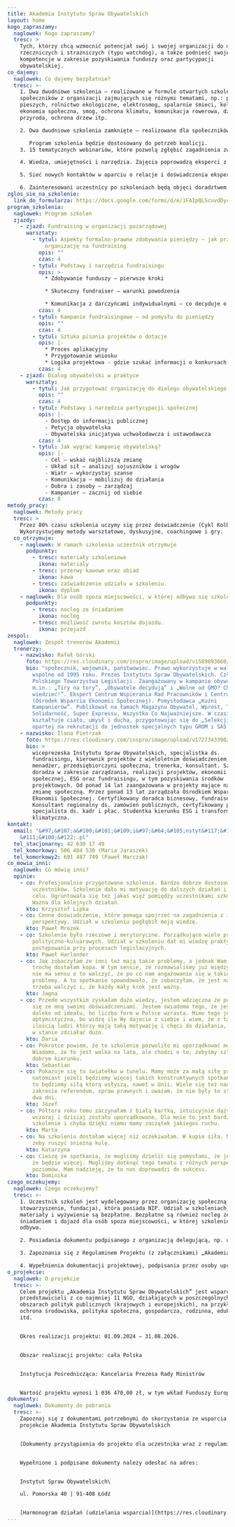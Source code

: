 ```yaml
---
title: Akademia Instytutu Spraw Obywatelskich
layout: home
kogo_zapraszamy:
  naglowek: Kogo zapraszamy?
  tresc: >
    Tych, którzy chcą wzmocnić potencjał swój i swojej organizacji do działań
    rzeczniczych i strażniczych (typu watchdog), a także podnieść swoje
    kompetencje w zakresie pozyskiwania funduszy oraz partycypacji
    obywatelskiej.
co_dajemy:
  naglowek: Co dajemy bezpłatnie?
  tresc: >-
    1. Dwa dwudniowe szkolenia – realizowane w formule otwartych szkoleń dla
    społeczników z organizacji zajmujących się różnymi tematami, np.: prawa
    pieszych, rolnictwo ekologiczne, elektrosmog, spalarnie śmieci, kolej,
    ekonomia społeczna, smog, ochrona klimatu, komunikacja rowerowa, dzika
    przyroda, ochrona drzew itp.

    2. Dwa dwudniowe szkolenia zamknięte – realizowane dla społeczników z koalicji, związków lub federacji organizacji. Szkoliliśmy m.in. Federację Piesza Polska, Koalicję Żywa Ziemia, Kongres Ruchów Miejskich, sieci antyspalarniowe, sieci rowerowe, Koalicję Społeczną Stop Fermom Przemysłowym.

       Program szkolenia będzie dostosowany do potrzeb koalicji.
    3. 15 tematycznych webinariów, które pozwolą zgłębić zagadnienia związane z partycypacją obywatelską, fundraisingiem, marketingiem, prowadzeniem kampanii czy zarządzaniem projektem społecznym.

    4. Wiedza, umiejętności i narzędzia. Zajęcia poprowadzą eksperci z wieloletnim doświadczeniem w pracy w trzecim sektorze.

    5. Sieć nowych kontaktów w oparciu o relacje i doświadczenia ekspertów i uczestników szkoleń.

    6. Zainteresowani uczestnicy po szkoleniach będą objęci doradztwem specjalistycznym (prawnym, marketingowym, podatkowym, fundraisingowym etc.).
zglos_sie_na_szkolenie:
  link_do_formularza: https://docs.google.com/forms/d/e/1FAIpQLScuvdDycxWcAoocRP2kZU4bNFP2WrVOCV8nJvGxyLR6UyuUBg/viewform?usp=sharing
program_szkolenia:
  naglowek: Program szkoleń
  zjazdy:
    - zjazd: Fundraising w organizacji pozarządowej
      warsztaty:
        - tytul: Aspekty formalno-prawne zdobywania pieniędzy – jak przygotować
            organizację na fundraising
          opis: ""
          czas: 4
        - tytul: Podstawy i narzędzia fundraisingu
          opis: >-
            * Zdobywanie funduszy – pierwsze kroki

            * Skuteczny fundraiser – warunki powodzenia

            * Komunikacja z darczyńcami indywidualnymi – co decyduje o sukcesie próśb
          czas: 4
        - tytul: Kampanie fundraisingowe – od pomysłu do pieniędzy
          opis: ""
          czas: 4
        - tytul: Sztuka pisania projektów o dotacje
          opis: |-
            * Proces aplikacyjny
            * Przygotowanie wniosku
            * Logika projektowa - gdzie szukać informacji o konkursach
          czas: 4
    - zjazd: Dialog obywatelski w praktyce
      warsztaty:
        - tytul: Jak przygotować organizację do dialogu obywatelskiego
          opis: ""
          czas: 4
        - tytul: Podstawy i narzędzia partycypacji społecznej
          opis: |-
            - Dostęp do informacji publicznej
            - Petycja obywatelska
            - Obywatelska inicjatywa uchwałodawcza i ustawodawcza
          czas: 4
        - tytul: Jak wygrać kampanię obywatelską?
          opis: |-
            - Cel – wskaż najbliższą zmianę
            - Układ sił – analizuj sojuszników i wrogów
            - Wiatr – wykorzystaj szanse
            - Komunikacja – mobilizuj do działania
            - Dobra i zasoby – zarządzaj
            - Kampanier – zacznij od siebie
          czas: 8
metody_pracy:
  naglowek: Metody pracy
  tresc: >
    Przez 80% czasu szkolenia uczymy się przez doświadczenie (Cykl Kolba).
    Wykorzystujemy metody warsztatowe, dyskusyjne, coachingowe i gry.
  co_otrzymuje:
    - naglowek: W ramach szkolenia uczestnik otrzymuje
      podpunkty:
        - tresc: materiały szkoleniowe
          ikona: materialy
        - tresc: przerwy kawowe oraz obiad
          ikona: kawa
        - tresc: zaświadczenie udziału w szkoleniu.
          ikona: dyplom
    - naglowek: Dla osób spoza miejscowości, w której odbywa się szkolenie, zapewniamy
      podpunkty:
        - tresc: nocleg ze śniadaniem
          ikona: nocleg
        - tresc: możliwość zwrotu kosztów dojazdu.
          ikona: przejazd
zespol:
  naglowek: Zespół trenerów Akademii
  trenerzy:
    - nazwisko: Rafał Górski
      foto: https://res.cloudinary.com/inspro/image/upload/v1589893660/aiso/gorski.jpg
      bio: "społecznik, wojownik, państwowiec. Prawo wykorzystuje w walce o dobro
        wspólne od 1995 roku. Prezes Instytutu Spraw Obywatelskich. Członek
        Polskiego Towarzystwa Legislacji. Zaangażowany w kampanie obywatelskie,
        m.in.: „Tiry na tory”, „Obywatele decydują” i „Wolne od GMO? Chcę
        wiedzieć!”. Ekspert Centrum Wspierania Rad Pracowników i Centrum KLUCZ
        (Ośrodek Wsparcia Ekonomii Społecznej). Pomysłodawca „Kuźni
        Kampanierów”. Publikował na łamach Magazynu Obywatel, Wprost, Tygodnika
        Solidarność, Super Expressu, Wszystko Co Najważniejsze. W czasie wolnym
        kształtuje ciało, umysł i ducha, przygotowując się do „Selekcji” – gry
        opartej na rekrutacji do jednostek specjalnych typu GROM i SAS."
    - nazwisko: Ilona Pietrzak
      foto: https://res.cloudinary.com/inspro/image/upload/v1727343390/aiso/Ilona-Pietrzak.webp
      bio: >
        wiceprezeska Instytutu Spraw Obywatelskich, specjalistka ds.
        fundraisingu, kierownik projektów z wieloletnim doświadczeniem,
        menadżer, przedsiębiorczyni społeczna, trenerka, konsultant. Szkoli i
        doradza w zakresie zarządzania, realizacji projektów, ekonomii
        społecznej, ESG oraz fundraisingu, w tym pozyskiwania środków
        projektowych. Od ponad 14 lat zaangażowana w projekty mające na celu
        zmianę społeczną. Przez ponad 13 lat zarządzała Ośrodkiem Wsparcia
        Ekonomii Społecznej. Certyfikowany doradca biznesowy, fundraiser.
        Konsultant regionalny ds. zamówień publicznych, certyfikowany przez MEN
        specjalista ds. kadr i płac. Studentka kierunku ESG i transformacja
        klimatyczna.
kontakt:
  email: "&#97;&#107;a&#100;&#101;&#109;i&#97;&#64;&#105;nstyt&#117;&#116;.&#108;\
    &#111;&#100;&#122;.pl"
  tel_stacjonarny: 42 630 17 49
  tel_komorkowy: 506 484 530 (Maria Jaraszek)
  tel_komorkowy2: 691 487 749 (Paweł Marczak)
co_mowia_inni:
  naglowek: Co mówią inni?
  opinie:
    - co: Profesjonalnie przygotowane szkolenie. Bardzo dobrze dostosowane do potrzeb
        uczestników. Szkolenie dało mi motywację do dalszych działań i poczucie
        celu. Ugruntowała się też jakaś więź pomiędzy uczestnikami szkolenia.
        Ważna dla kolejnych działań.
      kto: Krzysztof Lipka
    - co: Cenne doświadczenie, które pomaga spojrzeć na zagadnienia z innej
        perspektywy. Udział w szkoleniu pogłębił moją wiedzę.
      kto: Paweł Mrozek
    - co: Szkolenie było rzeczowe i merytoryczne. Porządkujące wiele procesów i spraw
        polityczno-kuluarowych. Udział w szkoleniu dał mi wiedzę praktyczną
        postępowania przy procesach legislacyjnych.
      kto: Paweł Harlander
    - co: Jak zobaczyłam że inni też mają takie problemy, a jednak Wam się chce to
        trochę dostałam kopa. W tym sensie, że rozmawialiśmy już między sobą, że
        nie ma sensu o to walczyć, że po co nam angażowanie się w takie
        problemy. A to spotkanie spowodowało, że zobaczyłam, że jest nas więcej,
        trzeba walczyć i, że każdy mały krok jest ważny.
      kto: Jagna
    - co: Przede wszystkim zyskałam dużo wiedzy, jestem wdzięczna że podzieliliście
        się ze mną swoimi doświadczeniami. Jestem świadoma tego, że jesteśmy
        daleko od ideału, bo liczba ferm w Polsce wzrasta. Mimo tego jestem
        optymistyczna, bo widzę ile Wy dajecie z siebie i wiem, że z taką
        ilością ludzi którzy mają taką motywację i chęci do działania, jesteśmy
        w stanie zdziałać dużo.
      kto: Daria
    - co: Pokrótce powiem, że to szkolenie pozwoliło mi uporządkować moją wiedzę.
        Wiadomo, że to jest walka na lata, ale chodzi o to, żebyśmy szli w
        dobrym kierunku.
      kto: Sebastian
    - co: Pokazuje się to światełko w tunelu. Mamy może za małą siłę przebicia,
        natomiast jeżeli będziemy więcej takich konstruktywnych spotkań mieli,
        to będziemy siłą którą usłyszą, nawet w Unii. Wiele się też nauczyłem w
        zakresie referendum, spraw prawnych i uważam, że nie były to stracone
        dwa dni.
      kto: Józef
    - co: Półtora roku temu zaczynałam z białą kartką, intuicyjnie dążyłam do tego, co
        wczoraj i dzisiaj zostało uporządkowane. Dla mnie to jest bardzo cenne
        szkolenie i chyba dzięki niemu mamy zaczątek jakiegoś ruchu.
      kto: Marta
    - co: Na szkoleniu dostałam więcej niż oczekiwałam. W kupie siła. Myślę o tym,
        żeby ruszyć śnieżną kulę.
      kto: Katarzyna
    - co: Cieszę ze spotkania, że mogliśmy dzielić się pomysłami, że jest nas dużo i,
        że będzie więcej. Mogliśmy dotknąć tego tematu z różnych perspektyw i
        poziomów. Mam nadzieję, że to nas doprowadzi do sukcesu.
      kto: Dominika
czego_oczekujemy:
  naglowek: Czego oczekujemy?
  tresc: >-
    1. Uczestnik szkoleń jest wydelegowany przez organizację społeczną (m.in.
    stowarzyszenie, fundacja), która posiada NIP. Udział w szkoleniach,
    materiały i wyżywienie są bezpłatne. Bezpłatne są również nocleg ze
    śniadaniem i dojazd dla osób spoza miejscowości, w której szkolenie się
    odbywa.

    2. Posiadania dokumentu podpisanego z organizacją delegującą, np. umowy o pracę, umowy cywilno-prawnej lub porozumienia wolontariackiego.

    3. Zapoznania się z Regulaminem Projektu (z załącznikami) „Akademia Instytutu Spraw Obywatelskich” i respektowania postanowień tego Dokumentu.

    4. Wypełnienia dokumentacji projektowej, podpisania przez osoby uprawnione do reprezentacji i dostarczenia do nas.
o_projekcie:
  naglowek: O projekcie
  tresc: >-
    Celem projektu „Akademia Instytutu Spraw Obywatelskich” jest wsparcie 165
    przedstawicieli z co najmniej 11 NGO, działających w poszczególnych
    obszarach polityk publicznych (krajowych i europejskich), na przykład
    ochrona środowiska, polityka społeczna, gospodarcza, rodzinna, edukacja,
    itd.


    Okres realizacji projektu: 01.09.2024 – 31.08.2026.


    Obszar realizacji projektu: cała Polska


    Instytucja Pośrednicząca: Kancelaria Prezesa Rady Ministrów


    Wartość projektu wynosi 1 036 470,00 zł, w tym wkład Funduszy Europejskich wynosi 1 005 375,90 zł
dokumenty:
  naglowek: Dokumenty do pobrania
  tresc: >-
    Zapoznaj się z dokumentami potrzebnymi do skorzystania ze wsparcia w
    projekcie Akademia Instytutu Spraw Obywatelskich


    [Dokumenty przystąpienia do projektu dla uczestnika wraz z regulaminem](https://res.cloudinary.com/inspro/raw/upload/v1746709679/dokumenty_uczestnika_projektu_2025_bunk1p.zip)


    Wypełnione i podpisane dokumenty należy odesłać na adres:


    Instytut Spraw Obywatelskich\

    ul. Pomorska 40 | 91-408 Łódź


    [Harmonogram działań (udzielania wsparcia)](https://res.cloudinary.com/inspro/image/upload/v1746708940/harmonogram_wsparcia_08_05_2025_gkdqbf.pdf)
---
```

